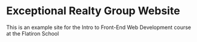   # Exceptional Realty Group Website

  This is an example site for the Intro to Front-End Web Development course at the Flatiron School